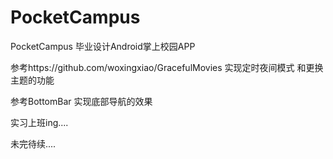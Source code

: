 # PocketCampus
PocketCampus 毕业设计Android掌上校园APP

参考https://github.com/woxingxiao/GracefulMovies 实现定时夜间模式 和更换主题的功能

参考<a herf="https://github.com/roughike/BottomBar ">BottomBar </a>实现底部导航的效果

实习上班ing....

未完待续....

